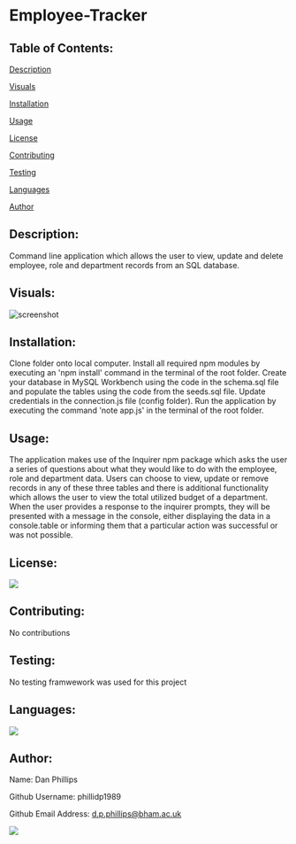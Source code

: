 # Employee-Tracker

## Table of Contents:

[Description](#description)

[Visuals](#visuals)

[Installation](#installation)

[Usage](#usage)

[License](#license)

[Contributing](#contributing)

[Testing](#testing)

[Languages](#languages)

[Author](#author)

## Description:
Command line application which allows the user to view, update and delete employee, role and department records from an SQL database.

## Visuals:
![screenshot](https://github.com/phillidp1989/Employee-Tracker/blob/master/assets/demo.gif)

## Installation:
Clone folder onto local computer. Install all required npm modules by executing an 'npm install' command in the terminal of the root folder. Create your database in MySQL Workbench using the code in the schema.sql file and populate the tables using the code from the seeds.sql file. Update credentials in the connection.js file (config folder). Run the application by executing the command 'note app.js' in the terminal of the root folder.

## Usage:
The application makes use of the Inquirer npm package which asks the user a series of questions about what they would like to do with the employee, role and department data. Users can choose to view, update or remove records in any of these three tables and there is additional functionality which allows the user to view the total utilized budget of a department. When the user provides a response to the inquirer prompts, they will be presented with a message in the console, either displaying the data in a console.table or informing them that a particular action was successful or was not possible.

## License:
<img src="https://img.shields.io/github/license/phillidp1989/Employee-Tracker?logoColor=%23C2CAE8">

## Contributing:
No contributions

## Testing:
No testing framwework was used for this project

## Languages:
<img src="https://img.shields.io/github/languages/top/phillidp1989/Employee-Tracker">

## Author:
Name: Dan Phillips

Github Username: phillidp1989

Github Email Address: d.p.phillips@bham.ac.uk

<img src="https://avatars1.githubusercontent.com/u/61989740?v=4">
